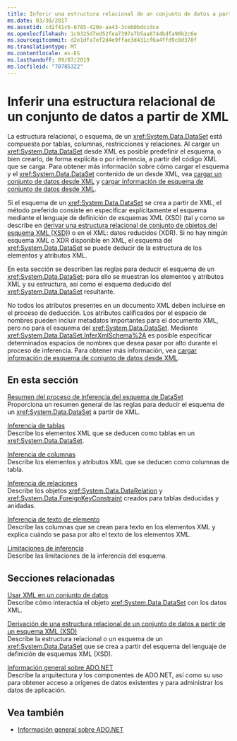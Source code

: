 ```yaml
---
title: Inferir una estructura relacional de un conjunto de datos a partir de XML
ms.date: 03/30/2017
ms.assetid: cd2f41c6-6785-420e-aa43-3ceb0bdccdce
ms.openlocfilehash: 1c8325d7ed52fea7397a7b5aa8744bdfa90b2c6e
ms.sourcegitcommit: d2e1dfa7ef2d4e9ffae3d431cf6a4ffd9c8d378f
ms.translationtype: MT
ms.contentlocale: es-ES
ms.lasthandoff: 09/07/2019
ms.locfileid: "70785322"
---
```

# <a name="inferring-dataset-relational-structure-from-xml"></a>Inferir una estructura relacional de un conjunto de datos a partir de XML
La estructura relacional, o esquema, de un <xref:System.Data.DataSet> está compuesta por tablas, columnas, restricciones y relaciones. Al cargar un <xref:System.Data.DataSet> desde XML es posible predefinir el esquema, o bien crearlo, de forma explícita o por inferencia, a partir del código XML que se carga. Para obtener más información sobre cómo cargar el esquema y el <xref:System.Data.DataSet> contenido de un desde XML, vea [cargar un conjunto de datos desde XML](loading-a-dataset-from-xml.md) y [cargar información de esquema de conjunto de datos desde XML](loading-dataset-schema-information-from-xml.md).  
  
 Si el esquema de un <xref:System.Data.DataSet> se crea a partir de XML, el método preferido consiste en especificar explícitamente el esquema mediante el lenguaje de definición de esquemas XML (XSD) (tal y como se describe en [derivar una estructura relacional de conjunto de objetos del esquema XML (XSD)](deriving-dataset-relational-structure-from-xml-schema-xsd.md)) o en el XML: datos reducidos (XDR). Si no hay ningún esquema XML o XDR disponible en XML, el esquema del <xref:System.Data.DataSet> se puede deducir de la estructura de los elementos y atributos XML.  
  
 En esta sección se describen las reglas para deducir el esquema de un <xref:System.Data.DataSet>; para ello se muestran los elementos y atributos XML y su estructura, así como el esquema deducido del <xref:System.Data.DataSet> resultante.  
  
 No todos los atributos presentes en un documento XML deben incluirse en el proceso de deducción. Los atributos calificados por el espacio de nombres pueden incluir metadatos importantes para el documento XML, pero no para el esquema del <xref:System.Data.DataSet>. Mediante <xref:System.Data.DataSet.InferXmlSchema%2A> es posible especificar determinados espacios de nombres que desea pasar por alto durante el proceso de inferencia. Para obtener más información, vea [cargar información de esquema de conjunto de datos desde XML](loading-dataset-schema-information-from-xml.md).  
  
## <a name="in-this-section"></a>En esta sección  
 [Resumen del proceso de inferencia del esquema de DataSet](summary-of-the-dataset-schema-inference-process.md)  
 Proporciona un resumen general de las reglas para deducir el esquema de un <xref:System.Data.DataSet> a partir de XML.  
  
 [Inferencia de tablas](inferring-tables.md)  
 Describe los elementos XML que se deducen como tablas en un <xref:System.Data.DataSet>.  
  
 [Inferencia de columnas](inferring-columns.md)  
 Describe los elementos y atributos XML que se deducen como columnas de tabla.  
  
 [Inferencia de relaciones](inferring-relationships.md)  
 Describe los objetos <xref:System.Data.DataRelation> y <xref:System.Data.ForeignKeyConstraint> creados para tablas deducidas y anidadas.  
  
 [Inferencia de texto de elemento](inferring-element-text.md)  
 Describe las columnas que se crean para texto en los elementos XML y explica cuándo se pasa por alto el texto de los elementos XML.  
  
 [Limitaciones de inferencia](inference-limitations.md)  
 Describe las limitaciones de la inferencia del esquema.  
  
## <a name="related-sections"></a>Secciones relacionadas  
 [Usar XML en un conjunto de datos](using-xml-in-a-dataset.md)  
 Describe cómo interactúa el objeto <xref:System.Data.DataSet> con los datos XML.  
  
 [Derivación de una estructura relacional de un conjunto de datos a partir de un esquema XML (XSD)](deriving-dataset-relational-structure-from-xml-schema-xsd.md)  
 Describe la estructura relacional o un esquema de un <xref:System.Data.DataSet> que se crea a partir del esquema del lenguaje de definición de esquemas XML (XSD).  
  
 [Información general sobre ADO.NET](../ado-net-overview.md)  
 Describe la arquitectura y los componentes de ADO.NET, así como su uso para obtener acceso a orígenes de datos existentes y para administrar los datos de aplicación.  
  
## <a name="see-also"></a>Vea también

- [Información general sobre ADO.NET](../ado-net-overview.md)

